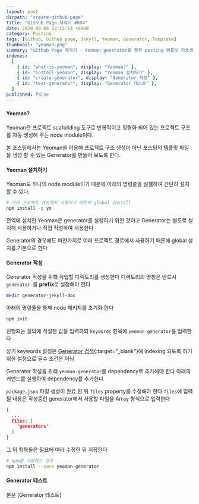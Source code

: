 ```yaml
---
layout: post
dirpath: "create-github-page"
title: "Github Page 제작기 #004"
date: 2020-08-08 02:15:53 +0900
category: Posting
tags: [Github, Github page, Jekyll, Yeoman, Generator, Template]
thumbnail: "yeoman.png"
summary: "Github Page 제작기 - Yeoman generator를 통한 posting 템플릿 자동생성"
indexes:
  [
    { id: "what-is-yeoman", display: "Yeoman?" },
    { id: "install-yeoman", display: "Yeoman 설치하기" },
    { id: "create-generator", display: "Generator 작성" },
    { id: "test-generator", display: "Generator 테스트" },
  ]
published: false
---
```


<h4 id="what-is-yeoman">Yeoman?</h4>

Yeoman은 프로젝트 scafollding 도구로 반복적이고 정형화 되어 있는 프로젝트 구조를 자동 생성해 주는 node module이다.

본 포스팅에서는 Yeoman을 이용해 프로젝트 구조 생성이 아닌 포스팅의 템플릿 파일을 생성 할 수 있는 Generator를 만들어 보도록 한다.

<h4 id="install-yeoman">Yeoman 설치하기</h4>
Yeoman도 하나의 node module이기 때문에 아래의 명령줄을 실핼하여 간단히 설치 할 수 있다.

```sh
# 여러 프로젝트 경로에서 사용하기 때문에 global install
npm install -g yo
```

전역에 설치한 Yeoman은 generator를 실행하기 위한 것이고 Generator는 별도로 설치해 사용하거나 직접 작성하여 사용한다

Generator의 경우에도 마찬가지로 여러 프로젝트 경로에서 사용하기 때문에 global 설치를 기본으로 한다

<h4 id="create-generator">Generator 작성</h4>

Generator 작성을 위해 작업할 디렉토리를 생성한다 디렉토리의 명칭은 반드시 `generator-`를 **prefix**로 설정해야 한다

```sh
mkdir generator-jekyll-doc
```

아래의 명령줄을 통해 node 패키지를 초기화 한다

```sh
npm init
```

진행되는 질의에 적절한 값을 입력하되 `keywords` 항목에 `yeoman-generator`를 입력한다

상기 keywords 설정은 [Generator 검색](https://yeoman.io/generators){:target="\_blank"}에 indexing 되도록 하기 위한 설정으로 필수 조건은 아님

Generator 작성을 위해 `yeoman-generator`를 dependency로 추가해야 한다
아래의 커맨드를 실행하여 dependency를 추가한다

`package.json` 파일 생성이 완료 된 뒤 `files` property를 수정해야 한다
`files`에 입력 될 내용은 작성중인 generator에서 사용할 파일을 Array 형식으로 입력한다

```json
{
  ...
  files: [
    'generators'
  ]
}
```

그 외 항목들은 필요에 따라 수정한 뒤 저장한다

```sh
# npm을 사용하는 경우
npm install --save yeoman-generator
```



<h4 id="test-generator">Generator 테스트</h4>
본문 (Generator 테스트)
